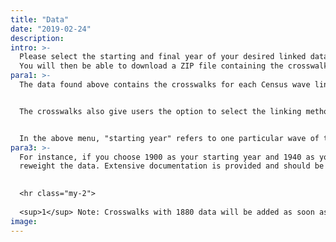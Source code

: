 ```yaml
---
title: "Data"
date: "2019-02-24"
description:
intro: >- 
  Please select the starting and final year of your desired linked dataset. 
  You will then be able to download a ZIP file containing the crosswalk data, associated codes, and documentation.
para1: >-
  The data found above contains the crosswalks for each Census wave linked to every other (1850-1940). There are 36 crosswalks in total, representing every combination of Census years<sup>1</sup>. 


  The crosswalks also give users the option to select the linking method with which matches were created. Users can then merge into these crosswalks a wide set of individual- and household-level variables provided publicly by <a href="https://usa.ipums.org/usa/" target="_blank">IPUMS</a>, thereby creating a historical longitudinal dataset for analysis.


  In the above menu, "starting year" refers to one particular wave of the Census and "final year" refers to another wave of the Census. 
para3: >- 
  For instance, if you choose 1900 as your starting year and 1940 as your final year, then the crosswalk will provide you with <i>histids</i> of individuals in 1900 matched to <i>histids</i> of individuals in 1940.  You will then be able to download the data (in .dta and .csv formats), codes used to create the crosswalks, and further codes that will allow you to merge in information from IPUMS and to 
  reweight the data. Extensive documentation is provided and should be consulted before using the data.

 
  <hr class="my-2">
  
  <sup>1</sup> Note: Crosswalks with 1880 data will be added as soon as stable histids are made available. The microdata for the 1890 Census is no longer extant.   
image:  
---
```


